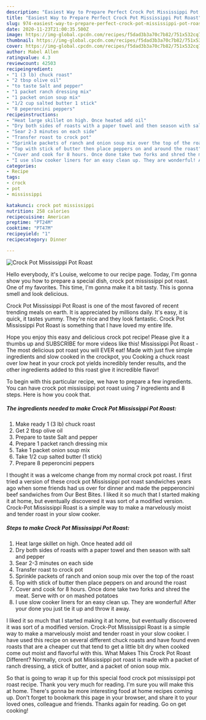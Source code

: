 ```yaml
---
description: "Easiest Way to Prepare Perfect Crock Pot Mississippi Pot Roast"
title: "Easiest Way to Prepare Perfect Crock Pot Mississippi Pot Roast"
slug: 974-easiest-way-to-prepare-perfect-crock-pot-mississippi-pot-roast
date: 2020-11-23T21:00:35.500Z
image: https://img-global.cpcdn.com/recipes/f5dad3b3a70c7b82/751x532cq70/crock-pot-mississippi-pot-roast-recipe-main-photo.jpg
thumbnail: https://img-global.cpcdn.com/recipes/f5dad3b3a70c7b82/751x532cq70/crock-pot-mississippi-pot-roast-recipe-main-photo.jpg
cover: https://img-global.cpcdn.com/recipes/f5dad3b3a70c7b82/751x532cq70/crock-pot-mississippi-pot-roast-recipe-main-photo.jpg
author: Mabel Allen
ratingvalue: 4.3
reviewcount: 42503
recipeingredient:
- "1 (3 lb) chuck roast"
- "2 tbsp olive oil"
- "to taste Salt and pepper"
- "1 packet ranch dressing mix"
- "1 packet onion soup mix"
- "1/2 cup salted butter 1 stick"
- "8 peperoncini peppers"
recipeinstructions:
- "Heat large skillet on high. Once heated add oil"
- "Dry both sides of roasts with a paper towel and then season with salt and pepper"
- "Sear 2-3 minutes on each side"
- "Transfer roast to crock pot"
- "Sprinkle packets of ranch and onion soup mix over the top of the roast"
- "Top with stick of butter then place peppers on and around the roast"
- "Cover and cook for 8 hours. Once done take two forks and shred the meat. Serve with or on mashed potatoes"
- "I use slow cooker liners for an easy clean up. They are wonderful! After your done you just tie it up and throw it away."
categories:
- Recipe
tags:
- crock
- pot
- mississippi

katakunci: crock pot mississippi 
nutrition: 258 calories
recipecuisine: American
preptime: "PT24M"
cooktime: "PT47M"
recipeyield: "1"
recipecategory: Dinner

---
```



![Crock Pot Mississippi Pot Roast](https://img-global.cpcdn.com/recipes/f5dad3b3a70c7b82/751x532cq70/crock-pot-mississippi-pot-roast-recipe-main-photo.jpg)

Hello everybody, it's Louise, welcome to our recipe page. Today, I'm gonna show you how to prepare a special dish, crock pot mississippi pot roast. One of my favorites. This time, I'm gonna make it a bit tasty. This is gonna smell and look delicious.

Crock Pot Mississippi Pot Roast is one of the most favored of recent trending meals on earth. It is appreciated by millions daily. It's easy, it is quick, it tastes yummy. They're nice and they look fantastic. Crock Pot Mississippi Pot Roast is something that I have loved my entire life.

Hope you enjoy this easy and delicious crock pot recipe! Please give it a thumbs up and SUBSCRIBE for more videos like this! Mississippi Pot Roast - The most delicious pot roast you will EVER eat! Made with just five simple ingredients and slow cooked in the crockpot, you Cooking a chuck roast over low heat in your crock pot yields incredibly tender results, and the other ingredients added to this roast give it incredible flavor!


To begin with this particular recipe, we have to prepare a few ingredients. You can have crock pot mississippi pot roast using 7 ingredients and 8 steps. Here is how you cook that.

<!--inarticleads1-->

##### The ingredients needed to make Crock Pot Mississippi Pot Roast:

1. Make ready 1 (3 lb) chuck roast
1. Get 2 tbsp olive oil
1. Prepare to taste Salt and pepper
1. Prepare 1 packet ranch dressing mix
1. Take 1 packet onion soup mix
1. Take 1/2 cup salted butter (1 stick)
1. Prepare 8 peperoncini peppers


I thought it was a welcome change from my normal crock pot roast. I first tried a version of these crock pot Mississippi pot roast sandwiches years ago when some friends had us over for dinner and made the pepperoncini beef sandwiches from Our Best Bites. I liked it so much that I started making it at home, but eventually discovered it was sort of a modified version. Crock-Pot Mississippi Roast is a simple way to make a marvelously moist and tender roast in your slow cooker. 

<!--inarticleads2-->

##### Steps to make Crock Pot Mississippi Pot Roast:

1. Heat large skillet on high. Once heated add oil
1. Dry both sides of roasts with a paper towel and then season with salt and pepper
1. Sear 2-3 minutes on each side
1. Transfer roast to crock pot
1. Sprinkle packets of ranch and onion soup mix over the top of the roast
1. Top with stick of butter then place peppers on and around the roast
1. Cover and cook for 8 hours. Once done take two forks and shred the meat. Serve with or on mashed potatoes
1. I use slow cooker liners for an easy clean up. They are wonderful! After your done you just tie it up and throw it away.


I liked it so much that I started making it at home, but eventually discovered it was sort of a modified version. Crock-Pot Mississippi Roast is a simple way to make a marvelously moist and tender roast in your slow cooker. I have used this recipe on several different chuck roasts and have found even roasts that are a cheaper cut that tend to get a little bit dry when cooked come out moist and flavorful with this. What Makes This Crock Pot Roast Different? Normally, crock pot Mississippi pot roast is made with a packet of ranch dressing, a stick of butter, and a packet of onion soup mix. 

So that is going to wrap it up for this special food crock pot mississippi pot roast recipe. Thank you very much for reading. I'm sure you will make this at home. There's gonna be more interesting food at home recipes coming up. Don't forget to bookmark this page in your browser, and share it to your loved ones, colleague and friends. Thanks again for reading. Go on get cooking!
